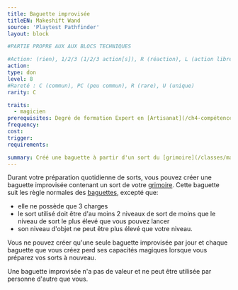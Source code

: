 ```yaml
---
title: Baguette improvisée
titleEN: Makeshift Wand
source: 'Playtest Pathfinder'
layout: block

#PARTIE PROPRE AUX AUX BLOCS TECHNIQUES

#Action: (rien), 1/2/3 (1/2/3 action[s]), R (réaction), L (action libre)
action: 
type: don
level: 8
#Rareté : C (commun), PC (peu commun), R (rare), U (unique)
rarity: C

traits:
  - magicien
prerequisites: Degré de formation Expert en [Artisanat](/ch4-compétences/artisanat.html)
frequency: 
cost: 
trigger: 
requirements:

summary: Créé une baguette à partir d'un sort du [grimoire](/classes/magicien.html#grimoire)
---
```


Durant votre préparation quotidienne de sorts, vous pouvez créer une baguette improvisée contenant un sort de votre [grimoire](/classes/magicien.html#grimoire). Cette baguette suit les règle normales des [baguettes](/ch11-trésors/objets-magiques.md#baguettes), excepté que:
* elle ne possède que 3 charges
* le sort utilisé doit être d'au moins 2 niveaux de sort de moins que le niveau de sort le plus élevé que vous pouvez lancer
* son niveau d'objet ne peut être plus élevé que votre niveau.

Vous ne pouvez créer qu'une seule baguette improvisée par jour et chaque baguette que vous créez perd ses capacités magiques lorsque vous préparez vos sorts à nouveau.

Une baguette improvisée n'a pas de valeur et ne peut être utilisée par personne d'autre que vous.
